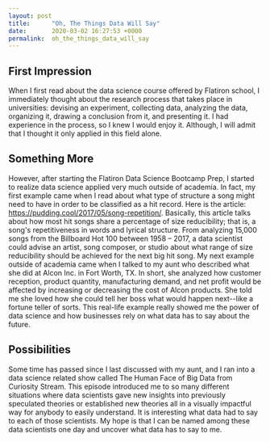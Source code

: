 ```yaml
---
layout: post
title:      "Oh, The Things Data Will Say"
date:       2020-03-02 16:27:53 +0000
permalink:  oh_the_things_data_will_say
---
```



## First Impression
When I first read about the data science course offered by Flatiron school, I immediately thought about the research process that takes place in universities: devising an experiment, collecting data, analyzing the data, organizing it, drawing a conclusion from it, and presenting it. I had experience in the process, so I knew I would enjoy it. Although, I will admit that I thought it only applied in this field alone. 

## Something More
However, after starting the Flatiron Data Science Bootcamp Prep, I started to realize data science applied very much outside of academia. In fact, my first example came when I read about what type of structure a song might need to have in order to be classified as a hit record. Here is the article: https://pudding.cool/2017/05/song-repetition/. Basically, this article talks about how most hit songs share a percentage of size reducibility; that is, a song's repetitiveness in words and lyrical structure. From analyzing 15,000 songs from the Billboard Hot 100 between 1958 – 2017, a data scientist could advise an artist, song composer, or studio about what range of size reducibility should be achieved for the next big hit song. My next example outside of academia came when I talked to my aunt who described what she did at Alcon Inc. in Fort Worth, TX. In short, she analyzed how customer reception, product quantity, manufacturing demand, and net profit would be affected by increasing or decreasing the cost of Alcon products. She told me she loved how she could tell her boss what would happen next--like a fortune teller of sorts. This real-life example really showed me the power of data science and how businesses rely on what data has to say about the future.

## Possibilities
Some time has passed since I last discussed with my aunt, and I ran into a data science related show called The Human Face of Big Data from Curiosity Stream. This episode introduced me to so many different situations where data scientists gave new insights into previously speculated theories or established new theories all in a visually impactful way for anybody to easily understand. It is interesting what data had to say to each of those scientists. My hope is that I can be named among these data scientists one day and uncover what data has to say to me.

